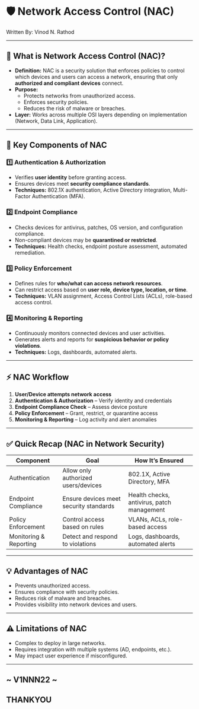 

# 🛡️ Network Access Control (NAC)

Written By: Vinod N. Rathod

---

## 📌 What is Network Access Control (NAC)?
- **Definition:** NAC is a security solution that enforces policies to control which devices and users can access a network, ensuring that only **authorized and compliant devices** connect.
- **Purpose:** 
  - Protects networks from unauthorized access.
  - Enforces security policies.
  - Reduces the risk of malware or breaches.
- **Layer:** Works across multiple OSI layers depending on implementation (Network, Data Link, Application).

---

## 🔑 Key Components of NAC

### 1️⃣ Authentication & Authorization
- Verifies **user identity** before granting access.
- Ensures devices meet **security compliance standards**.
- **Techniques:** 802.1X authentication, Active Directory integration, Multi-Factor Authentication (MFA).

### 2️⃣ Endpoint Compliance
- Checks devices for antivirus, patches, OS version, and configuration compliance.
- Non-compliant devices may be **quarantined or restricted**.
- **Techniques:** Health checks, endpoint posture assessment, automated remediation.

### 3️⃣ Policy Enforcement
- Defines rules for **who/what can access network resources**.
- Can restrict access based on **user role, device type, location, or time**.
- **Techniques:** VLAN assignment, Access Control Lists (ACLs), role-based access control.

### 4️⃣ Monitoring & Reporting
- Continuously monitors connected devices and user activities.
- Generates alerts and reports for **suspicious behavior or policy violations**.
- **Techniques:** Logs, dashboards, automated alerts.

---

## ⚡ NAC Workflow
1. **User/Device attempts network access**  
2. **Authentication & Authorization** – Verify identity and credentials  
3. **Endpoint Compliance Check** – Assess device posture  
4. **Policy Enforcement** – Grant, restrict, or quarantine access  
5. **Monitoring & Reporting** – Log activity and alert anomalies  

---

## ✅ Quick Recap (NAC in Network Security)

| Component             | Goal                                  | How It’s Ensured                           |
|-----------------------|--------------------------------------|-------------------------------------------|
| Authentication        | Allow only authorized users/devices  | 802.1X, Active Directory, MFA            |
| Endpoint Compliance   | Ensure devices meet security standards | Health checks, antivirus, patch management |
| Policy Enforcement    | Control access based on rules         | VLANs, ACLs, role-based access           |
| Monitoring & Reporting | Detect and respond to violations     | Logs, dashboards, automated alerts       |

---

## 💡 Advantages of NAC
- Prevents unauthorized access.  
- Ensures compliance with security policies.  
- Reduces risk of malware and breaches.  
- Provides visibility into network devices and users.  

---

## ⚠️ Limitations of NAC
- Complex to deploy in large networks.  
- Requires integration with multiple systems (AD, endpoints, etc.).  
- May impact user experience if misconfigured.  

---
## ~ V1NNN22 ~
## THANKYOU 

